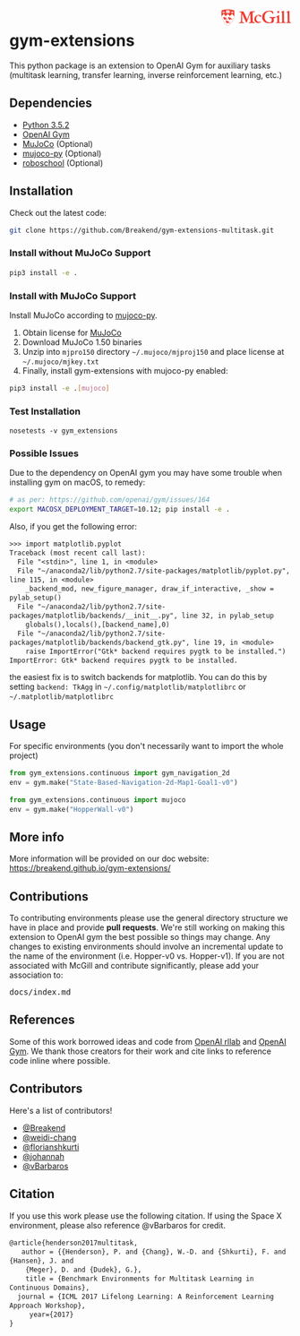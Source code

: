 <img src="assets/Mcgill.png" width=25% align="right" />

# gym-extensions
This python package is an extension to OpenAI Gym for auxiliary tasks (multitask learning, transfer learning, inverse reinforcement learning, etc.)


## Dependencies

- [Python 3.5.2](https://www.python.org/)
- [OpenAI Gym](https://gym.openai.com/)
- [MuJoCo](http://mujoco.org/) (Optional)
- [mujoco-py](https://github.com/openai/mujoco-py#install-mujoco) (Optional)
- [roboschool](https://github.com/openai/roboschool) (Optional)

## Installation

Check out the latest code:
```bash
git clone https://github.com/Breakend/gym-extensions-multitask.git
```

### Install without MuJoCo Support
```bash
pip3 install -e .
```

### Install with MuJoCo Support
Install MuJoCo according to [mujoco-py](https://github.com/openai/mujoco-py#install-mujoco).
1. Obtain license for [MuJoCo](http://mujoco.org/)
2. Download MuJoCo 1.50 binaries
3. Unzip into `mjpro150` directory `~/.mujoco/mjproj150` and place license 
at `~/.mujoco/mjkey.txt`
4. Finally, install gym-extensions with mujoco-py enabled:

```bash
pip3 install -e .[mujoco]
```

### Test Installation
```
nosetests -v gym_extensions
```

### Possible Issues

Due to the dependency on OpenAI gym you may have some trouble when installing gym on macOS, to remedy:

```bash
# as per: https://github.com/openai/gym/issues/164
export MACOSX_DEPLOYMENT_TARGET=10.12; pip install -e .
```

Also, if you get the following error:
```
>>> import matplotlib.pyplot
Traceback (most recent call last):
  File "<stdin>", line 1, in <module>
  File "~/anaconda2/lib/python2.7/site-packages/matplotlib/pyplot.py", line 115, in <module>
    _backend_mod, new_figure_manager, draw_if_interactive, _show = pylab_setup()
  File "~/anaconda2/lib/python2.7/site-packages/matplotlib/backends/__init__.py", line 32, in pylab_setup
    globals(),locals(),[backend_name],0)
  File "~/anaconda2/lib/python2.7/site-packages/matplotlib/backends/backend_gtk.py", line 19, in <module>
    raise ImportError("Gtk* backend requires pygtk to be installed.")
ImportError: Gtk* backend requires pygtk to be installed.
```
the easiest fix is to switch backends for matplotlib. You can do this by setting `backend: TkAgg` in `~/.config/matplotlib/matplotlibrc` or `~/.matplotlib/matplotlibrc`

## Usage

For specific environments (you don't necessarily want to import the whole project)

```python
from gym_extensions.continuous import gym_navigation_2d
env = gym.make("State-Based-Navigation-2d-Map1-Goal1-v0")
```

```python
from gym_extensions.continuous import mujoco
env = gym.make("HopperWall-v0")
```


## More info

More information will be provided on our doc website: https://breakend.github.io/gym-extensions/

## Contributions

To contributing environments please use the general directory structure we have in place and provide **pull requests**. We're still working on making this extension to OpenAI gym the best possible so things may change. Any changes to existing environments should involve an incremental update to the name of the environment (i.e. Hopper-v0 vs. Hopper-v1). If you are not associated with McGill and contribute significantly, please add your association to:

<pre>docs/index.md</pre>

## References

Some of this work borrowed ideas and code from <a href="https://github.com/openai/rllab">OpenAI rllab</a> and <a href="https://github.com/openai/gym">OpenAI Gym</a>. We thank those creators for their work and cite links to reference code inline where possible.

## Contributors

Here's a list of contributors!

+ <a href="https://github.com/Breakend">@Breakend</a>
+ <a href="https://github.com/weidi-chang">@weidi-chang</a>
+ <a href="https://github.com/florianshkurti">@florianshkurti</a>
+ <a href="https://github.com/johannah">@johannah</a>
+ <a href="https://github.com/vBarbaros">@vBarbaros</a>

## Citation

If you use this work please use the following citation. If using the Space X environment, please also reference @vBarbaros for credit.

```
@article{henderson2017multitask,
   author = {{Henderson}, P. and {Chang}, W.-D. and {Shkurti}, F. and {Hansen}, J. and 
	{Meger}, D. and {Dudek}, G.},
    title = {Benchmark Environments for Multitask Learning in Continuous Domains},
  journal = {ICML 2017 Lifelong Learning: A Reinforcement Learning Approach Workshop},
     year={2017}
}
```
